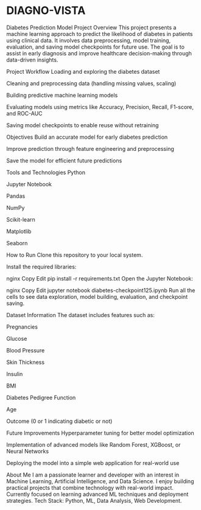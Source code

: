 # DIAGNO-VISTA
Diabetes Prediction Model
Project Overview
This project presents a machine learning approach to predict the likelihood of diabetes in patients using clinical data. It involves data preprocessing, model training, evaluation, and saving model checkpoints for future use. The goal is to assist in early diagnosis and improve healthcare decision-making through data-driven insights.

Project Workflow
Loading and exploring the diabetes dataset

Cleaning and preprocessing data (handling missing values, scaling)

Building predictive machine learning models

Evaluating models using metrics like Accuracy, Precision, Recall, F1-score, and ROC-AUC

Saving model checkpoints to enable reuse without retraining

Objectives
Build an accurate model for early diabetes prediction

Improve prediction through feature engineering and preprocessing

Save the model for efficient future predictions

Tools and Technologies
Python

Jupyter Notebook

Pandas

NumPy

Scikit-learn

Matplotlib

Seaborn

How to Run
Clone this repository to your local system.

Install the required libraries:

nginx
Copy
Edit
pip install -r requirements.txt
Open the Jupyter Notebook:

nginx
Copy
Edit
jupyter notebook diabetes-checkpoint125.ipynb
Run all the cells to see data exploration, model building, evaluation, and checkpoint saving.

Dataset Information
The dataset includes features such as:

Pregnancies

Glucose

Blood Pressure

Skin Thickness

Insulin

BMI

Diabetes Pedigree Function

Age

Outcome (0 or 1 indicating diabetic or not)

Future Improvements
Hyperparameter tuning for better model optimization

Implementation of advanced models like Random Forest, XGBoost, or Neural Networks

Deploying the model into a simple web application for real-world use

About Me
I am a passionate learner and developer with an interest in Machine Learning, Artificial Intelligence, and Data Science.
I enjoy building practical projects that combine technology with real-world impact.
Currently focused on learning advanced ML techniques and deployment strategies.
Tech Stack: Python, ML, Data Analysis, Web Development.

